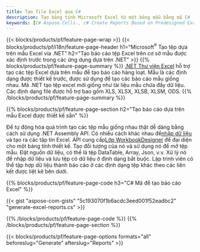 ```yaml
---
title: Tạo file Excel qua C#
description: Tạo bảng tính Microsoft Excel từ một bảng mẫu bằng mã C#
keywords: [C# Aspose.Cells., c# Create Reports Based on Predesigned Excel Template., c# Generate Reports Based on Predesigned Excel Template., c# Create Reports Based on Excel Template., C# Generate Reports Based on Excel Template., c# Create Excel files Based on Excel Template., C# Generate Excel files Based on Excel Template]
---
```

{{< blocks/products/pf/feature-page-wrap >}}
{{< blocks/products/pf/i18n/feature-page-header h1="Microsoft<sup>&reg;</sup> Tạo tệp dựa trên mẫu Excel via .NET" h2="Tạo báo cáo tệp Excel trên cơ sở mẫu được xác định trước trong các ứng dụng dựa trên .NET" >}}
{{% blocks/products/pf/feature-page-summary %}}
[.NET Thư viện Excel](/cells/vi/net/) hỗ trợ tạo các tệp Excel dựa trên mẫu để tạo báo cáo hàng loạt. Mẫu là các định dạng được thiết kế trước, được sử dụng để tạo các báo cáo mẫu giống nhau. Mã .NET tạo tệp excel mới giống như tài liệu mẫu chứa đầy dữ liệu. Các định dạng file được hỗ trợ bao gồm XLS, XLSX, XLSB, XLSM, ODS.
{{% /blocks/products/pf/feature-page-summary %}}

{{% blocks/products/pf/feature-page-section h2="Tạo báo cáo dựa trên mẫu Excel được thiết kế sẵn" %}}

Để tự động hóa quá trình tạo các tệp mẫu giống nhau thật dễ dàng bằng cách sử dụng .NET Assembly API. Có nhiều cách khác nhau để[nhập dữ liệu](https://docs.aspose.com/cells/net/import-data-into-worksheet/#importing-data-from-json) và tạo ra các tập tin Excel. API cung cấp[Lớp WorkbookDesigner](https://reference.aspose.com/cells/net/aspose.cells/workbookdesigner) để đại diện cho một bảng tính thiết kế. Tạo đối tượng của nó và sử dụng nó để mở tệp mẫu. Đặt nguồn dữ liệu, có thể là tệp DataTable, Array, Json, v.v. Xử lý nó để nhập dữ liệu và lưu tệp có dữ liệu ở định dạng bắt buộc. Lập trình viên có thể tập hợp dữ liệu thành báo cáo ở các định dạng tệp khác theo các liên kết được liệt kê bên dưới.



{{% blocks/products/pf/feature-page-code h3="C# Mã để tạo báo cáo Excel" %}}

{{< gist "aspose-com-gists" "5c193070f1b6acdc3eed001f52eadbc2" "generate-excel-reports.cs" >}}

{{% /blocks/products/pf/feature-page-code %}}
{{% /blocks/products/pf/feature-page-section %}}

{{< blocks/products/pf/feature-page-options formats="all" beforeslug="Generate" afterslug="Reports" >}}
